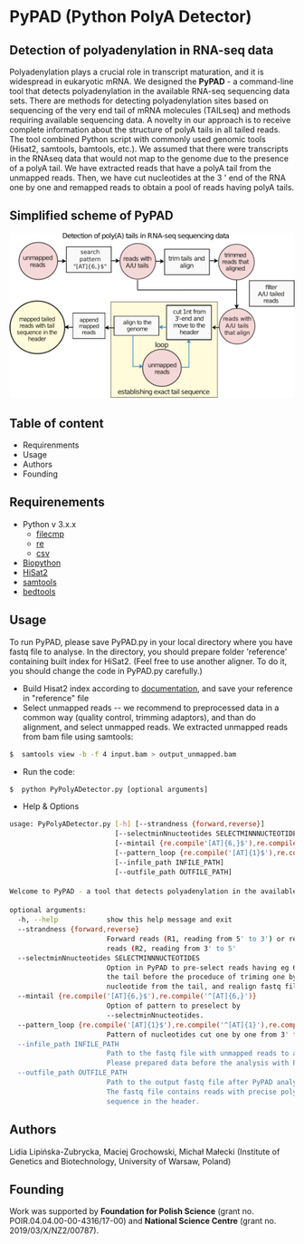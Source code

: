 # PyPAD (Python PolyA Detector)

## Detection of polyadenylation in RNA-seq data

Polyadenylation plays a crucial role in transcript maturation, and it is widespread in eukaryotic mRNA. We designed the **PyPAD** - a command-line tool that detects polyadenylation in the available RNA-seq sequencing data sets. 
There are methods for detecting polyadenylation sites based on sequencing of the very end tail of mRNA molecules (TAILseq) and methods requiring available sequencing data. A novelty in our approach is to receive complete information about the structure of polyA tails in all tailed reads. The tool combined Python script with commonly used genomic tools (Hisat2, samtools, bamtools, etc.). We assumed that there were transcripts in the RNAseq data that would not map to the genome due to the presence of a polyA tail. We have extracted reads that have a polyA tail from the unmapped reads. Then, we have cut nucleotides at the 3 ' end of the RNA one by one and remapped reads to obtain a pool of reads having polyA tails. 

## Simplified scheme of PyPAD

![scheme](PyPAD_scheme_github.png)

## Table of content
* Requirenments
* Usage
* Authors
* Founding



## Requirenements
* Python v 3.x.x
  * [filecmp](https://docs.python.org/3/library/filecmp.html)
  * [re](https://docs.python.org/3/library/re.html)
  * [csv](https://docs.python.org/3/library/csv.html)
* [Biopython](https://biopython.org/wiki/Download)
* [HiSat2](http://daehwankimlab.github.io/hisat2/manual/)
* [samtools](http://www.htslib.org/doc/samtools.html)
* [bedtools](https://bedtools.readthedocs.io/en/latest/)


## Usage
To run PyPAD, please save PyPAD.py in your local directory where you have fastq file to analyse. In the directory, you should prepare folder 'reference' containing built index for HiSat2. (Feel free to use another aligner. To do it, you should change the code in PyPAD.py carefully.)
* Build Hisat2 index according to [documentation](http://daehwankimlab.github.io/hisat2/manual/), and save your reference in "reference" file
* Select unmapped reads -- we recommend to preprocessed data in a common way (quality control, trimming adaptors), and than do alignment, and select unmapped reads. We extracted unmapped reads from bam file using samtools:
```bash
$  samtools view -b -f 4 input.bam > output_unmapped.bam
```

* Run the code:
```bash
$  python PyPolyADetector.py [optional arguments]
```
* Help & Options
```bash
usage: PyPolyADetector.py [-h] [--strandness {forward,reverse}]
                          [--selectminNnucteotides SELECTMINNNUCTEOTIDES]
                          [--mintail {re.compile'[AT]{6,}$'),re.compile('^[AT]{6,}')}]
                          [--pattern_loop {re.compile('[AT]{1}$'),re.compile('^[AT]{1}'),re.compile('[A]{1}$'),re.compile('^[A]{1}'}]
                          [--infile_path INFILE_PATH]
                          [--outfile_path OUTFILE_PATH]

Welcome to PyPAD - a tool that detects polyadenylation in the available RNA- seq sequencing data. Maintained at https://github.com/igib-rna-tails/PyPAD_PolyA-detector.

optional arguments:
  -h, --help            show this help message and exit
  --strandness {forward,reverse}
                        Forward reads (R1, reading from 5' to 3') or reverse
                        reads (R2, reading from 3' to 5'
  --selectminNnucteotides SELECTMINNNUCTEOTIDES
                        Option in PyPAD to pre-select reads having eg 6 nt in
                        the tail before the proceduce of triming one by one
                        nucleotide from the tail, and realign fastq file.
  --mintail {re.compile('[AT]{6,}$'),re.compile('^[AT]{6,}')}
                        Option of pattern to preselect by
                        --selectminNnucteotides.
  --pattern_loop {re.compile('[AT]{1}$'),re.compile('^[AT]{1}'),re.compile('[A]{1}$'),re.compile('^[A]{1}')}
                        Pattern of nucleotides cut one by one from 3' tail
  --infile_path INFILE_PATH
                        Path to the fastq file with unmapped reads to analyse.
                        Please prepared data before the analysis with PyPAD
  --outfile_path OUTFILE_PATH
                        Path to the output fastq file after PyPAD analysis.
                        The fastq file contains reads with precise polyA tail
                        sequence in the header.
```
## Authors
Lidia Lipińska-Zubrycka, Maciej Grochowski, Michał Małecki (Institute of Genetics and Biotechnology, University of Warsaw, Poland)

## Founding
Work was supported by **Foundation for Polish Science** (grant no. POIR.04.04.00-00-4316/17-00) and **National Science Centre** (grant no. 2019/03/X/NZ2/00787).
